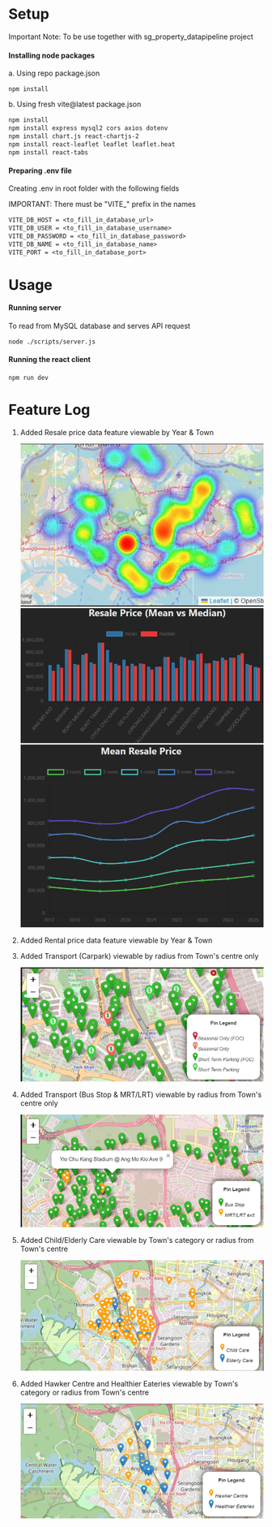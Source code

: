 # Setup
Important Note: To be use together with sg_property_datapipeline project

#### Installing node packages
a. Using repo package.json
```
npm install
```

b. Using fresh vite@latest package.json
```
npm install
npm install express mysql2 cors axios dotenv
npm install chart.js react-chartjs-2
npm install react-leaflet leaflet leaflet.heat
npm install react-tabs
```

#### Preparing .env file
Creating .env in root folder with the following fields

IMPORTANT: There must be "VITE_" prefix in the names
```
VITE_DB_HOST = <to_fill_in_database_url>
VITE_DB_USER = <to_fill_in_database_username>
VITE_DB_PASSWORD = <to_fill_in_database_password>
VITE_DB_NAME = <to_fill_in_database_name>
VITE_PORT = <to_fill_in_database_port>
```

# Usage
#### Running server
To read from MySQL database and serves API request
```
node ./scripts/server.js
```

#### Running the react client
```
npm run dev
```

# Feature Log
1. Added Resale price data feature viewable by Year & Town 

   ![Alt text](./images/sample_heatmap.png)
   ![Alt text](./images/sample_barchart.png)
   ![Alt text](./images/sample_linechart.png)

2. Added Rental price data feature viewable by Year & Town 

3. Added Transport (Carpark) viewable by radius from Town's centre only

   ![Alt text](./images/sample_map_carpark.png)

4. Added Transport (Bus Stop & MRT/LRT) viewable by radius from Town's centre only

   ![Alt text](./images/sample_map_public_transport.png)

5. Added Child/Elderly Care viewable by Town's category or radius from Town's centre

   ![Alt text](./images/sample_map_child_elderly_care.png)

6. Added Hawker Centre and Healthier Eateries viewable by Town's category or radius from Town's centre

   ![Alt text](./images/sample_map_hawker_eateries.png)